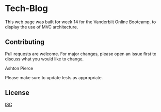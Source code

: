 # Tech-Blog

This web page was built for week 14 for the Vanderbilt Online Bootcamp, to display the use of MVC architecture.

## Contributing
Pull requests are welcome. For major changes, please open an issue first to discuss what you would like to change.

Ashton Pierce

Please make sure to update tests as appropriate.

## License
[ISC](https://choosealicense.com/licenses/isc/)
